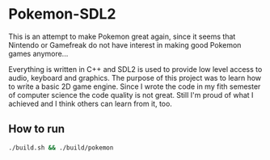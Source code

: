 # Pokemon-SDL2
<p>This is an attempt to make Pokemon great again, since it seems that Nintendo or 
Gamefreak do not have interest in making good Pokemon games anymore...</p>
<p>Everything is written in C++ and SDL2 is used to provide low level access to audio, keyboard and graphics.
The purpose of this project was to learn how to write a basic 2D game engine.
Since I wrote the code in my fith semester of computer science the code quality is not great.
Still I'm proud of what I achieved and I think others can learn from it, too.</p>

## How to run
```bash
./build.sh && ./build/pokemon
```


 
